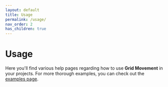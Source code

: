 ```yaml
---
layout: default
title: Usage
permalink: /usage/
nav_order: 2
has_children: true
---
```


# Usage
Here you'll find various help pages regarding how to use **Grid Movement** in your projects. For more thorough examples, you can check out the [examples page](examples).